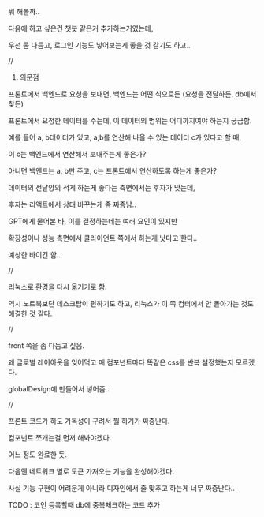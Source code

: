 뭐 해볼까..

다음에 하고 싶은건 챗봇 같은거 추가하는거였는데,

우선 좀 다듬고, 로그인 기능도 넣어보는게 좋을 것 같기도 하고..

//

1. 의문점

프론트에서 백엔드로 요청을 보내면, 백엔드는 어떤 식으로든 (요청을 전달하든, db에서 찾든)

프론트에서 요청한 데이터를 주는데, 이 데이터의 범위는 어디까지여야 하는지 궁금함.

예를 들어 a, b데이터가 있고, a,b를 연산해 나올 수 있는 데이터 c가 있다고 할 때,

이 c는 백엔드에서 연산해서 보내주는게 좋은가?

아니면 백엔드는 a, b만 주고, c는 프론트에서 연산하도록 하는게 좋은가?

데이터의 전달양의 적게 하는게 좋다는 측면에서는 후자가 맞는데,

후자는 리액트에서 상태 바꾸는게 좀 짜증남..

GPT에게 물어본 바, 이를 결정하는데는 여러 요인이 있지만

확장성이나 성능 측면에서 클라이언트 쪽에서 하는게 낫다고 한다..

예상한 바이긴 함..

//

리눅스로 환경을 다시 옮기기로 함.

역시 노트북보단 데스크탑이 편하기도 하고, 리눅스가 이 쪽 컴터에서 안 돌아가는 것도 해결한 것 같다.

//

front 쪽을 좀 다듬고 싶음.

왜 글로벌 레이아웃을 잊어먹고 매 컴포넌트마다 똑같은 css를 반복 설정했는지 모르겠다.

globalDesign에 만들어서 넣어줌..

//

프론트 코드가 하도 가독성이 구려서 뭘 하기가 짜증난다.

컴포넌트 쪼개는걸 먼저 해봐야곘다.

어느 정도 완료한 듯.

다음엔 네트워크 별로 토큰 가져오는 기능을 완성해야겠다.

사실 기능 구현이 어려운게 아니라 디자인에서 줄 맞추고 하는게 너무 짜증난다..

TODO : 코인 등록할때 db에 중복체크하는 코드 추가
